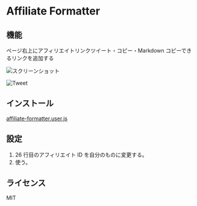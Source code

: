 # Affiliate Formatter

## 機能

ページ右上にアフィリエイトリンクツイート・コピー・Markdown コピーできるリンクを追加する

![スクリーンショット](https://i.imgur.com/bsVzqSl.png)

![Tweet](https://i.imgur.com/SnE6xol.png)

## インストール

[affiliate-formatter.user.js](affiliate-formatter.user.js)

## 設定

1. 26 行目のアフィリエイト ID を自分のものに変更する。
2. 使う。

## ライセンス

MIT
